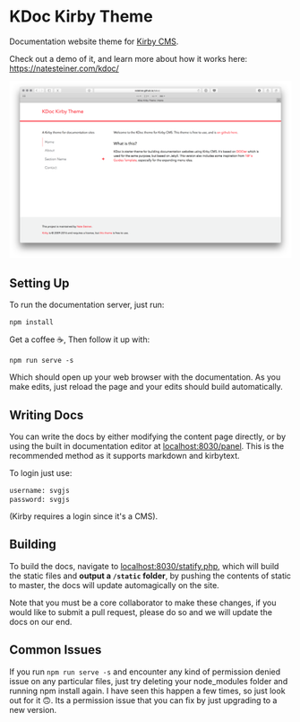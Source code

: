 # KDoc Kirby Theme
Documentation website theme for [Kirby CMS](http://getkirby.com).

Check out a demo of it, and learn more about how it works here:
https://natesteiner.com/kdoc/

![KDoc Screenshot](kdoc-screenshot.png)

## Setting Up

To run the documentation server, just run:

```
npm install
```

Get a coffee ☕️, Then follow it up with:

```
npm run serve -s
```

Which should open up your web browser with the documentation. As you make edits, just reload the page and your edits should build automatically.


## Writing Docs

You can write the docs by either modifying the content page directly, or by using the built in documentation editor at [localhost:8030/panel](http://localhost:8030/panel). This is the recommended method as it supports markdown and kirbytext.

To login just use:

    username: svgjs
    password: svgjs

(Kirby requires a login since it's a CMS).


## Building

To build the docs, navigate to [localhost:8030/statify.php](localhost:8030/statify.php), which will build the static files and **output a `/static` folder**, by pushing the contents of static to master, the docs will update automagically on the site.

Note that you must be a core collaborator to make these changes, if you would like to submit a pull request, please do so and we will update the docs on our end.


## Common Issues

If you run `npm run serve -s` and encounter any kind of permission denied issue on any particular files, just try deleting your node_modules folder and running npm install again. I have seen this happen a few times, so just look out for it 🙃. Its a permission issue that you can fix by just upgrading to a new version.
